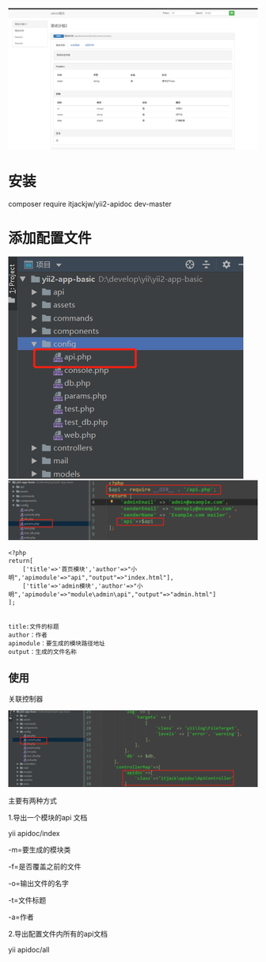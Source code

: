

<img src="1557047052(1).jpg">




# 安装

composer require itjackjw/yii2-apidoc dev-master

# 添加配置文件


<img src="1.png">

<img src="2.png">

```
<?php
return[
    ['title'=>'首页模块','author'=>"小明",'apimodule'=>"api","output"=>"index.html"],
    ['title'=>'admin模块','author'=>"小明",'apimodule'=>"module\admin\api","output"=>"admin.html"]
];


title:文件的标题
author：作者
apimodule：要生成的模块路径地址
output：生成的文件名称

```



## 使用

关联控制器

<img src="3.png">


主要有两种方式

1.导出一个模块的api 文档

yii  apidoc/index   

-m=要生成的模块类

-f=是否覆盖之前的文件

-o=输出文件的名字

-t=文件标题

-a=作者



2.导出配置文件内所有的api文档

yii  apidoc/all
